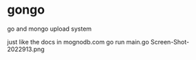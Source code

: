 # gongo
go and mongo upload system

just like the docs in mognodb.com
go run main.go Screen-Shot-2022913.png
